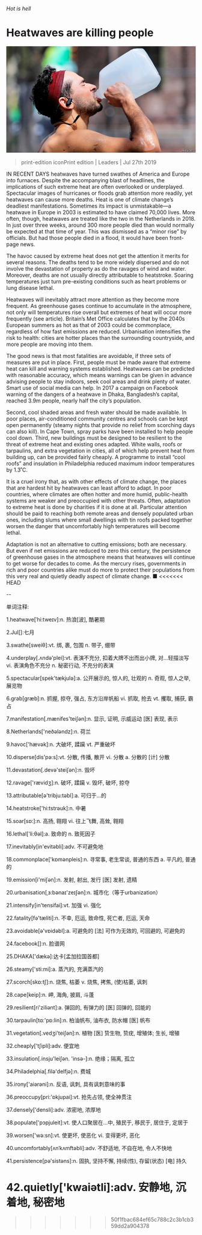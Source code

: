 ###### Hot is hell

# Heatwaves are killing people 

![image](images/20190727_LDP001_0.jpg) 

> print-edition iconPrint edition | Leaders | Jul 27th 2019 

IN RECENT DAYS heatwaves have turned swathes of America and Europe into furnaces. Despite the accompanying blast of headlines, the implications of such extreme heat are often overlooked or underplayed. Spectacular images of hurricanes or floods grab attention more readily, yet heatwaves can cause more deaths. Heat is one of climate change’s deadliest manifestations. Sometimes its impact is unmistakable—a heatwave in Europe in 2003 is estimated to have claimed 70,000 lives. More often, though, heatwaves are treated like the two in the Netherlands in 2018. In just over three weeks, around 300 more people died than would normally be expected at that time of year. This was dismissed as a “minor rise” by officials. But had those people died in a flood, it would have been front-page news. 

The havoc caused by extreme heat does not get the attention it merits for several reasons. The deaths tend to be more widely dispersed and do not involve the devastation of property as do the ravages of wind and water. Moreover, deaths are not usually directly attributable to heatstroke. Soaring temperatures just turn pre-existing conditions such as heart problems or lung disease lethal. 

Heatwaves will inevitably attract more attention as they become more frequent. As greenhouse gases continue to accumulate in the atmosphere, not only will temperatures rise overall but extremes of heat will occur more frequently (see article). Britain’s Met Office calculates that by the 2040s European summers as hot as that of 2003 could be commonplace, regardless of how fast emissions are reduced. Urbanisation intensifies the risk to health: cities are hotter places than the surrounding countryside, and more people are moving into them. 

The good news is that most fatalities are avoidable, if three sets of measures are put in place. First, people must be made aware that extreme heat can kill and warning systems established. Heatwaves can be predicted with reasonable accuracy, which means warnings can be given in advance advising people to stay indoors, seek cool areas and drink plenty of water. Smart use of social media can help. In 2017 a campaign on Facebook warning of the dangers of a heatwave in Dhaka, Bangladesh’s capital, reached 3.9m people, nearly half the city’s population. 

Second, cool shaded areas and fresh water should be made available. In poor places, air-conditioned community centres and schools can be kept open permanently (steamy nights that provide no relief from scorching days can also kill). In Cape Town, spray parks have been installed to help people cool down. Third, new buildings must be designed to be resilient to the threat of extreme heat and existing ones adapted. White walls, roofs or tarpaulins, and extra vegetation in cities, all of which help prevent heat from building up, can be provided fairly cheaply. A programme to install “cool roofs” and insulation in Philadelphia reduced maximum indoor temperatures by 1.3˚C. 

It is a cruel irony that, as with other effects of climate change, the places that are hardest hit by heatwaves can least afford to adapt. In poor countries, where climates are often hotter and more humid, public-health systems are weaker and preoccupied with other threats. Often, adaptation to extreme heat is done by charities if it is done at all. Particular attention should be paid to reaching both remote areas and densely populated urban ones, including slums where small dwellings with tin roofs packed together worsen the danger that uncomfortably high temperatures will become lethal. 

Adaptation is not an alternative to cutting emissions; both are necessary. But even if net emissions are reduced to zero this century, the persistence of greenhouse gases in the atmosphere means that heatwaves will continue to get worse for decades to come. As the mercury rises, governments in rich and poor countries alike must do more to protect their populations from this very real and quietly deadly aspect of climate change. ■ 
<<<<<<< HEAD

-- 

 单词注释:

1.heatwave[ˈhi:tweɪv]:n. 热浪[波], 酷暑期 

2.Jul[]:七月 

3.swathe[sweiθ]:vt. 绑, 裹, 包围 n. 带子, 绷带 

4.underplay[.ʌndә'plei]:vt. 表演不充分, 扣着大牌不出而出小牌, 对...轻描淡写 vi. 表演角色不充分 n. 秘密行动, 不充分的表演 

5.spectacular[spek'tækjulә]:a. 公开展示的, 惊人的, 壮观的 n. 奇观, 惊人之举, 展览物 

6.grab[græb]:n. 抓握, 掠夺, 强占, 东方沿岸帆船 vi. 抓取, 抢去 vt. 攫取, 捕获, 霸占 

7.manifestation[.mænifes'teiʃәn]:n. 显示, 证明, 示威运动 [医] 表现, 表示 

8.Netherlands['neðәlәndz]:n. 荷兰 

9.havoc['hævәk]:n. 大破坏, 蹂躏 vt. 严重破坏 

10.disperse[dis'pә:s]:vt. 分散, 传播, 散开 vi. 分散 a. 分散的 [计] 分散 

11.devastation[.devә'steiʃәn]:n. 毁坏 

12.ravage['rævidʒ]:n. 破坏, 蹂躏 v. 毁坏, 破坏, 掠夺 

13.attributable[ә'tribju:tәbl]:a. 可归于...的 

14.heatstroke['hi:tstrәuk]:n. 中暑 

15.soar[sɒ:]:n. 高扬, 翱翔 vi. 往上飞舞, 高耸, 翱翔 

16.lethal['li:θәl]:a. 致命的 n. 致死因子 

17.inevitably[in'evitәbli]:adv. 不可避免地 

18.commonplace['kɒmәnpleis]:n. 寻常事, 老生常谈, 普通的东西 a. 平凡的, 普通的 

19.emission[i'miʃәn]:n. 发射, 射出, 发行 [医] 发射, 遗精 

20.urbanisation[ˌɜ:bənaɪ'zeɪʃən]:n. 城市化（等于urbanization） 

21.intensify[in'tensifai]:vt. 加强 vi. 强化 

22.fatality[fә'tæliti]:n. 不幸, 厄运, 致命性, 死亡者, 厄运, 天命 

23.avoidable[ә'vɒidәbl]:a. 可避免的 [法] 可作为无效的, 可回避的, 可避免的 

24.facebook[]:n. 脸谱网 

25.DHAKA['dækә]:达卡[孟加拉国首都] 

26.steamy['sti:mi]:a. 蒸汽的, 充满蒸汽的 

27.scorch[skɒ:tʃ]:n. 烧焦, 枯萎 v. 烧焦, 拷焦, (使)枯萎, 讽刺 

28.cape[keip]:n. 岬, 海角, 披肩, 斗蓬 

29.resilient[ri'ziliәnt]:a. 弹回的, 有弹力的 [医] 回弹的, 回能的 

30.tarpaulin[tɑ:'pɒ:lin]:n. 柏油帆布, 油布衣, 防水帽 [医] 帆布 

31.vegetation[.vedʒi'teiʃәn]:n. 植物 [医] 贽生物, 贽疣, 增殖体; 生长, 增殖 

32.cheaply['tʃipli]:adv. 便宜地 

33.insulation[.insju'leiʃәn. 'insә-]:n. 绝缘；隔离, 孤立 

34.Philadelphia[.filә'delfjә]:n. 费城 

35.irony['aiәrәni]:n. 反语, 讽刺, 具有讽刺意味的事 

36.preoccupy[pri:'ɒkjupai]:vt. 抢先占领, 使全神贯注 

37.densely['densli]:adv. 浓密地, 浓厚地 

38.populate['pɔpjuleit]:vt. 使人口聚居在...中, 殖民于, 移民于, 居住于, 定居于 

39.worsen['wә:sn]:vt. 使更坏, 使恶化 vi. 变得更坏, 恶化 

40.uncomfortably[ʌnˈkʌmftəbli]:adv. 不舒适地, 不自在地, 令人不快地 

41.persistence[pә'sistәns]:n. 固执, 坚持不懈, 持续(性), 存留(状态) [电] 持久 

42.quietly['kwaiәtli]:adv. 安静地, 沉着地, 秘密地 
=======
>>>>>>> 50f1fbac684ef65c788c2c3b1cb359dd2a904378

